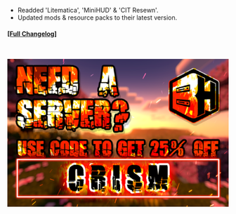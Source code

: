 




- Readded 'Litematica', 'MiniHUD' & 'CIT Resewn'.
- Updated mods & resource packs to their latest version.


#### **[[Full Changelog]](https://wiki.crismpack.net/modpacks/breakneck-optimized/changelog/1.21/1.21.1#v4.1.1)**

<br>

<p><a href='https://bisecthosting.com/CRISM'><img src='https://github.com/CrismPack/CDN/blob/main/desc/breakneck/bh.png?raw=true' width='1000' /></a></p>